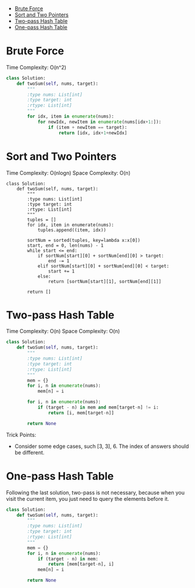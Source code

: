 - [Brute Force](#brute-force)
- [Sort and Two Pointers](#sort-and-two-pointers)
- [Two-pass Hash Table](#two-pass-hash-table)
- [One-pass Hash Table](#one-pass-hash-table)


# Brute Force

Time Complexity: O(n^2)

```python
class Solution:
    def twoSum(self, nums, target):
        """
        :type nums: List[int]
        :type target: int
        :rtype: List[int]
        """
        for idx, item in enumerate(nums):
            for newIdx, newItem in enumerate(nums[idx+1:]):
                if (item + newItem == target):
                    return [idx, idx+1+newIdx]
```

# Sort and Two Pointers

Time Complexity: O(nlogn)
Space Complexity: O(n)

```
class Solution:
    def twoSum(self, nums, target):
        """
        :type nums: List[int]
        :type target: int
        :rtype: List[int]
        """
        tuples = []
        for idx, item in enumerate(nums):
            tuples.append((item, idx))

        sortNum = sorted(tuples, key=lambda x:x[0])
        start, end = 0, len(nums) - 1
        while start <= end:
            if sortNum[start][0] + sortNum[end][0] > target:
                end -= 1
            elif sortNum[start][0] + sortNum[end][0] < target:
                start += 1
            else:
                return [sortNum[start][1], sortNum[end][1]]

        return []
```

# Two-pass Hash Table

Time Complexity: O(n)
Space Complexity: O(n)

```python
class Solution:
    def twoSum(self, nums, target):
        """
        :type nums: List[int]
        :type target: int
        :rtype: List[int]
        """
        mem = {}
        for i, n in enumerate(nums):
            mem[n] = i

        for i, n in enumerate(nums):
            if (target - n) in mem and mem[target-n] != i:
                return [i, mem[target-n]]

        return None
```

Trick Points:

- Consider some edge cases, such [3, 3], 6. The index of answers should be different.

# One-pass Hash Table

Following the last solution, two-pass is not necessary, because when you visit the current item, you just need to query the elements before it.

```python
class Solution:
    def twoSum(self, nums, target):
        """
        :type nums: List[int]
        :type target: int
        :rtype: List[int]
        """
        mem = {}
        for i, n in enumerate(nums):
            if (target - n) in mem:
                return [mem[target-n], i]
            mem[n] = i

        return None
```
